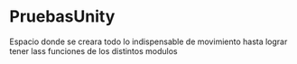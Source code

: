 # PruebasUnity
 Espacio donde se creara todo lo indispensable de movimiento hasta lograr tener lass funciones de los distintos modulos
